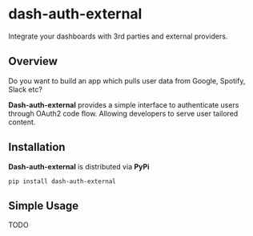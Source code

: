 # dash-auth-external

 Integrate your dashboards with 3rd parties and external providers. 

## Overview

Do you want to build an app which pulls user data from Google, Spotify, Slack etc?

**Dash-auth-external** provides a simple interface to authenticate users through OAuth2 code flow. Allowing developers to serve user tailored content. 

## Installation
**Dash-auth-external** is distributed via **PyPi**

``` 
pip install dash-auth-external
```
## Simple Usage
TODO





